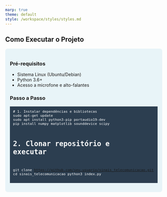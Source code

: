 ```yaml
---
marp: true
theme: default
style: /workspace/styles/styles.md
---
```


## Como Executar o Projeto
<div style="background: #e8f4f8; padding: 15px; border-radius: 8px; height: auto; overflow: auto;">
  <h3>Pré-requisitos</h3>
  <ul>
    <li>Sistema Linux (Ubuntu/Debian)</li>
    <li>Python 3.6+</li>
    <li>Acesso a microfone e alto-falantes</li>
  </ul>
  
  <h3>Passo a Passo</h3>
  <pre style="background: #2c3e50; color: white; padding: 10px; font-size: 0.8em; max-height: 30vh;">
# 1. Instalar dependências e bibliotecas
sudo apt-get update
sudo apt install python3-pip portaudio19-dev
pip install numpy matplotlib sounddevice scipy

# 2. Clonar repositório e executar
git clone https://github.com/seu-usuario/sinais_telecomunicacao.git
cd sinais_telecomunicacao
python3 index.py</pre>
</div>

